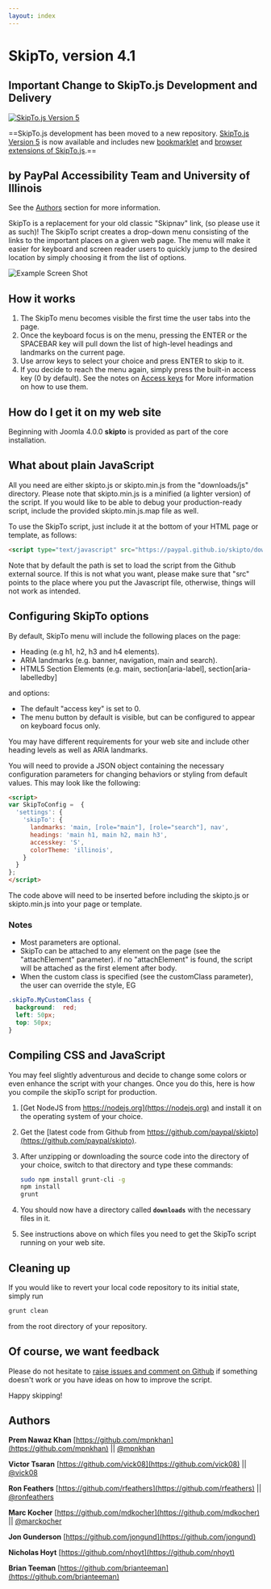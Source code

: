 ```yaml
---
layout: index
---
```


# SkipTo, version 4.1

## Important Change to SkipTo.js Development and Delivery

[![SkipTo.js Version 5](https://paypal.github.io/skipto/images/skipto5.png "SkipTo.js Version 5")](https://skipto-landmarks-headings.github.io/page-script-5/)

==SkipTo.js development has been moved to a new repository.
[SkipTo.js Version 5](https://skipto-landmarks-headings.github.io/page-script-5/) is now available and includes new [bookmarklet](https://skipto-landmarks-headings.github.io/page-script-5/bookmarklets.html) and [browser extensions of SkipTo.js](https://skipto-landmarks-headings.github.io/page-script-5/extensions.html).==


## by PayPal Accessibility Team and University of Illinois

See the [Authors](#authors) section for more information.

SkipTo is a replacement for your old classic "Skipnav" link, (so please use it as such)!
The SkipTo script creates a drop-down menu consisting of the links to the important places on a given web page. The menu will make it easier for keyboard and screen reader users to quickly jump to the desired location by simply choosing it from the list of options.

![Example Screen Shot](https://paypal.github.io/skipto/images/example_screen_shot.png "Example Screen Shot")


## How it works

1. The SkipTo menu becomes visible the first time the user tabs into the page.
2. Once the keyboard focus is on the menu, pressing the ENTER or the SPACEBAR key will pull down the list of high-level headings and landmarks on the current page.
3. Use arrow keys to select your choice and press ENTER to skip to it.
4. If you decide to reach the menu again, simply press the built-in access key (0 by default). See the notes on [Access keys](#access-keys) for More information on how to use them.

## How do I get it on my web site

Beginning with Joomla 4.0.0 **skipto** is provided as part of the core installation.

## What about plain JavaScript

All you need are either skipto.js or skipto.min.js from the "downloads/js" directory. Please note that skipto.min.js is a minified (a lighter version) of the script.
If you would like to be able to debug your production-ready script, include the provided skipto.min.js.map file as well.

To use the SkipTo script, just include it at the bottom of your HTML page or template, as follows:

```html
<script type="text/javascript" src="https://paypal.github.io/skipto/downloads/js/skipto.min.js"></script>
```

Note that by default the path is set to load the script from the Github external source. If this is not what you want, please make sure that "src" points to the place where you put the Javascript file, otherwise, things will not work as intended.

## Configuring SkipTo options

By default, SkipTo menu will include the following places on the page:

* Heading (e.g h1, h2, h3 and h4 elements).
* ARIA landmarks (e.g. banner, navigation, main and search).
* HTML5 Section Elements (e.g. main, section[aria-label], section[aria-labelledby]

and options:

* The default "access key" is set to 0.
* The menu button by default is visible, but can be configured to appear on keyboard focus only.

You may have different requirements for your web site and include other heading levels as well as ARIA landmarks.

You will need to provide a JSON object containing the necessary configuration parameters for changing behaviors or styling from default values. This may look like the following:

```html
<script>
var SkipToConfig =  {
  'settings': {
    'skipTo': {
      landmarks: 'main, [role="main"], [role="search"], nav',
      headings: 'main h1, main h2, main h3',
      accesskey: 'S',
      colorTheme: 'illinois',
    }
  }
};
</script>
```

The code above  will need  to be inserted before including the skipto.js or skipto.min.js into your page or template.

### Notes

* Most parameters are optional.
* SkipTo can be attached to any element on the page (see the "attachElement" parameter). if no "attachElement" is found, the script will be attached as the first element after body.
* When the custom class is specified (see the customClass parameter), the user can override the style, EG

```css
.skipTo.MyCustomClass {
  background:  red;
  left: 50px;
  top: 50px;
}
```

## Compiling CSS and JavaScript

You may feel slightly adventurous and decide to change some colors or even enhance the script with your changes. Once you do this, here is how you compile the skipTo script for production.

1. [Get NodeJS from https://nodejs.org](https://nodejs.org) and install it on the operating system of your choice.
2. Get the [latest code from Github from https://github.com/paypal/skipto](https://github.com/paypal/skipto).
3. After unzipping or downloading the source code into the directory of your choice, switch to that directory and type these commands:

    ```sh
    sudo npm install grunt-cli -g
    npm install
    grunt
    ```

4. You should now have a directory called **`downloads`** with the necessary files in it.
5. See instructions above on which files you need to get the SkipTo script running on your web site.

## Cleaning up

If you would like to revert your local code repository to its initial state, simply run

```sh
grunt clean
```

from the root directory of your repository.

## Of course, we want feedback

Please do not hesitate to [raise issues and comment on Github](https://github.com/paypal/skipto/issues) if something doesn't work or you have ideas on how to improve the script.

Happy skipping!


## Authors

**Prem Nawaz Khan**
[https://github.com/mpnkhan](https://github.com/mpnkhan) || [@mpnkhan](https://twitter.com/mpnkhan)

**Victor Tsaran**
[https://github.com/vick08](https://github.com/vick08) || [@vick08](https://twitter.com/vick08)

**Ron Feathers**
[https://github.com/rfeathers](https://github.com/rfeathers) || [@ronfeathers](https://twitter.com/ronfeathers)

**Marc Kocher**
[https://github.com/mdkocher](https://github.com/mdkocher) || [@marckocher](https://twitter.com/marckocher)

**Jon Gunderson**
[https://github.com/jongund](https://github.com/jongund)

**Nicholas Hoyt**
[https://github.com/nhoyt](https://github.com/nhoyt)

**Brian Teeman**
[https://github.com/brianteeman](https://github.com/brianteeman)

